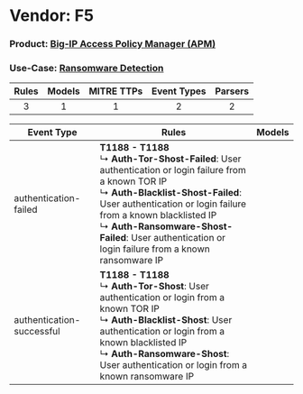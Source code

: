 Vendor: F5
==========
### Product: [Big-IP Access Policy Manager (APM)](../ds_f5_big-ip_access_policy_manager_(apm).md)
### Use-Case: [Ransomware Detection](../../../../UseCases/uc_ransomware_detection.md)

| Rules | Models | MITRE TTPs | Event Types | Parsers |
|:-----:|:------:|:----------:|:-----------:|:-------:|
|   3   |   1    |     1      |      2      |    2    |

| Event Type                | Rules                                                                                                                                                                                                                                                                                                                                   | Models |
| ------------------------- | --------------------------------------------------------------------------------------------------------------------------------------------------------------------------------------------------------------------------------------------------------------------------------------------------------------------------------------- | ------ |
| authentication-failed     | <b>T1188 - T1188</b><br> ↳ <b>Auth-Tor-Shost-Failed</b>: User authentication or login failure from a known TOR IP<br> ↳ <b>Auth-Blacklist-Shost-Failed</b>: User authentication or login failure from a known blacklisted IP<br> ↳ <b>Auth-Ransomware-Shost-Failed</b>: User authentication or login failure from a known ransomware IP |        |
| authentication-successful | <b>T1188 - T1188</b><br> ↳ <b>Auth-Tor-Shost</b>: User authentication or login from a known TOR IP<br> ↳ <b>Auth-Blacklist-Shost</b>: User authentication or login from a known blacklisted IP<br> ↳ <b>Auth-Ransomware-Shost</b>: User authentication or login from a known ransomware IP                                              |        |